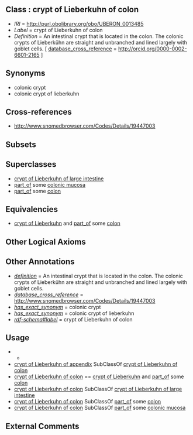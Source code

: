 
## Class : crypt of Lieberkuhn of colon

 * *IRI* = http://purl.obolibrary.org/obo/UBERON_0013485
 * *Label* = crypt of Lieberkuhn of colon
 * *Definition* = An intestinal crypt that is located in the colon. The colonic crypts of Lieberkühn are straight and unbranched and lined largely with goblet cells. [ [database_cross_reference](../../ef/oboInOwl#hasDbXref.md) = http://orcid.org/0000-0002-6601-2165 ]

## Synonyms

 * colonic crypt
 * colonic crypt of lieberkuhn

## Cross-references

 * http://www.snomedbrowser.com/Codes/Details/19447003

## Subsets


## Superclasses

 * [crypt of Lieberkuhn of large intestine](../../UBERON/84/UBERON_0001984.md)
 * [part_of](../../BFO/50/BFO_0000050.md) some [colonic mucosa](../../UBERON/17/UBERON_0000317.md)
 * [part_of](../../BFO/50/BFO_0000050.md) some [colon](../../UBERON/55/UBERON_0001155.md)

## Equivalencies

 * [crypt of Lieberkuhn](../../UBERON/83/UBERON_0001983.md) and [part_of](../../BFO/50/BFO_0000050.md) some [colon](../../UBERON/55/UBERON_0001155.md)

## Other Logical Axioms


## Other Annotations

 * *[definition](../../IAO/15/IAO_0000115.md)* = An intestinal crypt that is located in the colon. The colonic crypts of Lieberkühn are straight and unbranched and lined largely with goblet cells.
 * *[database_cross_reference](../../ef/oboInOwl#hasDbXref.md)* = http://www.snomedbrowser.com/Codes/Details/19447003
 * *[has_exact_synonym](../../ym/oboInOwl#hasExactSynonym.md)* = colonic crypt
 * *[has_exact_synonym](../../ym/oboInOwl#hasExactSynonym.md)* = colonic crypt of lieberkuhn
 * *[rdf-schema#label](../../el/rdf-schema#label.md)* = crypt of Lieberkuhn of colon

## Usage

 * -
 * [crypt of Lieberkuhn of appendix](../../UBERON/86/UBERON_0013486.md) SubClassOf [crypt of Lieberkuhn of colon](../../UBERON/85/UBERON_0013485.md)
 * [crypt of Lieberkuhn of colon](../../UBERON/85/UBERON_0013485.md) == [crypt of Lieberkuhn](../../UBERON/83/UBERON_0001983.md) and [part_of](../../BFO/50/BFO_0000050.md) some [colon](../../UBERON/55/UBERON_0001155.md)
 * [crypt of Lieberkuhn of colon](../../UBERON/85/UBERON_0013485.md) SubClassOf [crypt of Lieberkuhn of large intestine](../../UBERON/84/UBERON_0001984.md)
 * [crypt of Lieberkuhn of colon](../../UBERON/85/UBERON_0013485.md) SubClassOf [part_of](../../BFO/50/BFO_0000050.md) some [colon](../../UBERON/55/UBERON_0001155.md)
 * [crypt of Lieberkuhn of colon](../../UBERON/85/UBERON_0013485.md) SubClassOf [part_of](../../BFO/50/BFO_0000050.md) some [colonic mucosa](../../UBERON/17/UBERON_0000317.md)

## External Comments

